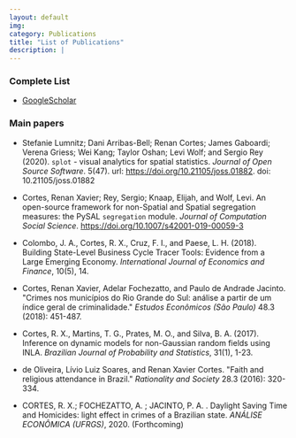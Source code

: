```yaml
---
layout: default
img: 
category: Publications
title: "List of Publications"
description: |
---
```


### Complete List
<!---
- [ResearchGate](https://www.researchgate.net/profile/Daniela_Cassol)
-->

- [GoogleScholar](https://scholar.google.com/citations?user=gNOcE4AAAAAJ&hl=en)

<!---
- [Complete list of publications](img/publication.pdf)
-->

### Main papers
- Stefanie Lumnitz; Dani Arribas-Bell; Renan Cortes; James Gaboardi; Verena Griess; Wei Kang; Taylor Oshan; Levi Wolf; and Sergio Rey (2020). `splot` - visual analytics for spatial statistics. *Journal of Open Source Software*. 5(47). url: https://doi.org/10.21105/joss.01882. doi: 10.21105/joss.01882

- Cortes, Renan Xavier; Rey, Sergio; Knaap, Elijah, and Wolf, Levi. An open-source framework for non-Spatial and Spatial segregation measures: the PySAL `segregation` module. *Journal of Computation Social Science*. https://doi.org/10.1007/s42001-019-00059-3

- Colombo, J. A., Cortes, R. X., Cruz, F. I., and Paese, L. H. (2018). Building State-Level Business Cycle Tracer Tools: Evidence from a Large Emerging Economy. *International Journal of Economics and Finance*, 10(5), 14.

- Cortes, Renan Xavier, Adelar Fochezatto, and Paulo de Andrade Jacinto. "Crimes nos municípios do Rio Grande do Sul: análise a partir de um índice geral de criminalidade." *Estudos Econômicos (São Paulo)* 48.3 (2018): 451-487.

- Cortes, R. X., Martins, T. G., Prates, M. O., and Silva, B. A. (2017). Inference on dynamic models for non-Gaussian random fields using INLA. *Brazilian Journal of Probability and Statistics*, 31(1), 1-23.

- de Oliveira, Lívio Luiz Soares, and Renan Xavier Cortes. "Faith and religious attendance in Brazil." *Rationality and Society* 28.3 (2016): 320-334.

- CORTES, R. X.; FOCHEZATTO, A. ; JACINTO, P. A. . Daylight Saving Time and Homicides: light effect in crimes of a Brazilian state. *ANÁLISE ECONÔMICA (UFRGS)*, 2020. (Forthcoming)

